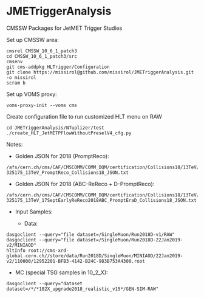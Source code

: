 JMETriggerAnalysis
==================

CMSSW Packages for JetMET Trigger Studies

Set up CMSSW area:

```
cmsrel CMSSW_10_6_1_patch3
cd CMSSW_10_6_1_patch3/src
cmsenv
git cms-addpkg HLTrigger/Configuration
git clone https://missirol@github.com/missirol/JMETriggerAnalysis.git -o missirol
scram b
```

Set up VOMS proxy:
```
voms-proxy-init --voms cms
```

Create configuration file to run customized HLT menu on RAW
```
cd JMETriggerAnalysis/NTuplizer/test
./create_HLT_JetMETPFlowWithoutPreselV4_cfg.py
```

Notes:

* Golden JSON for 2018 (PromptReco):
```
/afs/cern.ch/cms/CAF/CMSCOMM/COMM_DQM/certification/Collisions18/13TeV/PromptReco/Cert_314472-325175_13TeV_PromptReco_Collisions18_JSON.txt
```

* Golden JSON for 2018 (ABC-ReReco + D-PromptReco):
```
/afs/cern.ch/cms/CAF/CMSCOMM/COMM_DQM/certification/Collisions18/13TeV/ReReco/Cert_314472-325175_13TeV_17SeptEarlyReReco2018ABC_PromptEraD_Collisions18_JSON.txt
```

* Input Samples:

  - Data:
```
dasgoclient --query="file dataset=/SingleMuon/Run2018D-v1/RAW"
dasgoclient --query="file dataset=/SingleMuon/Run2018D-22Jan2019-v2/MINIAOD"
hltInfo root://cms-xrd-global.cern.ch//store/data/Run2018D/SingleMuon/MINIAOD/22Jan2019-v2/110000/12952201-BFB3-4142-B24C-983B753A4300.root
```

  - MC (special TSG samples in 10_2_X):
```
dasgoclient --query="dataset dataset=/*/*102X_upgrade2018_realistic_v15*/GEN-SIM-RAW"
```

